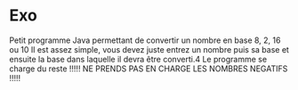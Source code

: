 # Exo
Petit programme Java permettant de convertir un nombre en base 8, 2, 16 ou 10
Il est assez simple, vous devez juste entrez un nombre puis sa base et ensuite la base dans laquelle il devra être converti.4
Le programme se charge du reste
!!!!!  NE PRENDS PAS EN CHARGE LES NOMBRES NEGATIFS !!!!!
